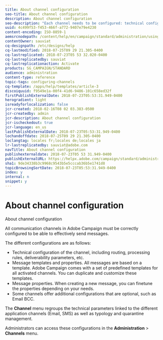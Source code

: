 ```yaml
---
title: About channel configuration
seo-title: About channel configuration
description: About channel configuration
seo-description: "Each channel needs to be configured: technical configuration, message properties and templates."
uuid: 4c499f53-f453-466f-a772-9407e79e4230
content-encoding: ISO-8859-1
aemsrcnodepath: /content/help/en/campaign/standard/administration/using/about-channel-configuration
contentOwner: sauviat
cq-designpath: /etc/designs/help
cq-lastmodified: 2018-07-25T09 29 21.305-0400
cq-lastreplicated: 2018-07-23T05 53 32.020-0400
cq-lastreplicatedby: sauviat
cq-lastreplicationaction: Activate
products: SG_CAMPAIGN/STANDARD
audience: administration
content-type: reference
topic-tags: configuring-channels
cq-template: /apps/help/templates/article-3
discoiquuid: f9549e1a-00f4-41d6-9486-101c658ed32f
firstPublishExternalDate: 2018-07-23T05:53:31.949-0400
herogradient: light
isreadyforlocalization: false
jcr-created: 2018-02-16T08 02 03.383-0500
jcr-createdby: admin
jcr-description: About channel configuration
jcr-ischeckedout: true
jcr-language: en_us
lastPublishExternalDate: 2018-07-23T05:53:31.949-0400
lochandoffdate: 2018-07-25T09 29 21.305-0400
loclangtag: locales fr;locales de;locales ja
lr-lastreplicatedby: sauviat@adobe.com
navTitle: About channel configuration
publishexternaldate: 2018-07-23T05 53 31.949-0400
publishExternalURL: https://helpx.adobe.com/campaign/standard/administration/using/about-channel-configuration.html
sha1: 9de34338b3c9968c9543b5e5cccab36b5e1741d8
topicBrowsingSortDate: 2018-07-23T05:53:31.949-0400
index: y
internal: n
snippet: y
---
```


# About channel configuration

About channel configuration

All communication channels in Adobe Campaign must be correctly configured to be able to effectively send messages.

The different configurations are as follows:

* Technical configuration of the channel, including routing, processing rules, deliverability parameters, etc.
* Message templates and properties. All messages are based on a template. Adobe Campaign comes with a set of predefined templates for all activated channels. You can duplicate and customize these templates.
* Message properties. When creating a new message, you can finetune the properties depending on your needs.
* Some channels offer additional configurations that are optional, such as Email BCC.

The **Channel** menu regroups the technical parameters linked to the different application channels (Email, SMS) as well as typology and quarantine management.

Administrators can access these configurations in the **Administration** > **Channels** menu.
